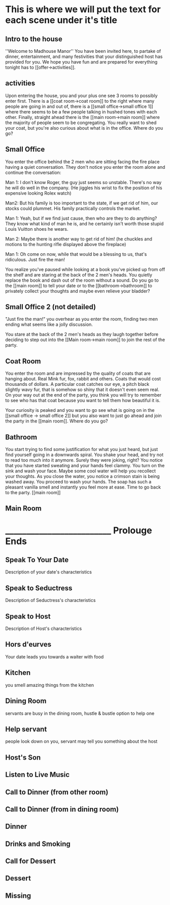 # This is where we will put the text for each scene under it's title

## Intro to the house

''Welcome to Madhouse Manor''
You have been invited here, to partake of dinner, entertainment, and many festivities that your distinguished host
has provided for you. We hope you have fun and are prepared for everything tonight has to [[offer->activities]].

## activities

Upon entering the house, you and your plus one see 3 rooms to possibly enter first. There is a [[coat room->coat room]] to
the right  where many people are going in and out of, there is a [[small office->small office 1]] where there seems to be a
few people talking in hushed tones with each other. Finally, straight ahead there is the [[main room->main room]] where the
majority of people seem to be congregating. You really want to shed your coat, but you're also curious about what is in the
office. Where do you go?

## Small Office

You enter the office behind the 2 men who are sitting facing the fire place having a quiet conversation. They don't notice you enter the room alone and continue the conversation:

Man 1: I don't know Roger, the guy just seems so unstable. There's no way he will do well in the company. (He jiggles his wrist to fix the position of his expensive looking Rolex watch)

Man2: But his family is too important to the state, if we get rid of him, our stocks could plummet. His family practically controls the market.

Man 1: Yeah, but if we find just cause, then who are they to do anything? They know what kind of man he is, and he certainly isn't worth those stupid Louis Vuitton shoes he wears.

Man 2: Maybe there is another way to get rid of him! (he chuckles and motions to the hunting rifle displayed above the fireplace)

Man 1: Oh come on now, while that would be a blessing to us, that's ridiculous. Just fire the man!

You realize you've paused while looking at a book you've picked up from off the shelf and are staring at the back of the 2 men's heads. You quietly replace the book and dash out of the room without a sound. Do you go to the [[main room]] to tell your date or to the [[bathroom->bathroom]] to privately collect your thoughts and maybe even relieve your bladder?

## Small Office 2 (not detailed)

"Just fire the man!" you overhear as you enter the room, finding two men ending what seems like a jolly discussion. 

You stare at the back of the 2 men's heads as they laugh together before deciding to step out into the [[Main room->main room]] to join the rest of the party. 


## Coat Room

You enter the room and are impressed by the quality of coats that are hanging about. Real Mink fur, fox, rabbit and others.
Coats that would cost thousands of dollars. A particular coat catches our eye, a pitch black slightly wavy fur, that is somehow
so shiny that it doesn't even seem real. On your way out at the end of the party, you think you will try to remember to see who
has that coat because you want to tell them how beautiful it is.

Your curiosity is peaked and you want to go see what is going on in the [[small office -> small office 2]] but you also want to just go ahead and join the party in the [[main room]]. Where do you go?

## Bathroom

You start trying to find some justification for what you just heard, but just find yourself going in a downwards spiral. You shake your head, and try not to read too much into it anymore. Surely they were joking, right? You notice that you have started sweating and your hands feel clammy. You turn on the sink and wash your face. Maybe some cool water will help you recollect your thoughts. As you close the water, you notice a crimson stain is being washed away. You proceed to wash your hands. The soap has such a pleasant vanilla smell and instantly you feel more at ease. Time to go back to the party. [[main room]]

## Main Room


# _________________________ Prolouge Ends 

## Speak To Your Date

Description of your date's characteristics

## Speak to Seductress

Description of Seductress's characteristics

## Speak to Host

Description of Host's characteristics

## Hors d'eurves

Your date leads you towards a waiter with food

## Kitchen

you smell amazing things from the kitchen 

## Dining Room

servants are busy in the dining room, hustle & bustle
option to help one

## Help servant

people look down on you, servant may tell you something about the host

## Host's Son

## Listen to Live Music

## Call to Dinner (from other room)

## Call to Dinner (from in dining room)

## Dinner

## Drinks and Smoking

## Call for Dessert

## Dessert

## Missing
